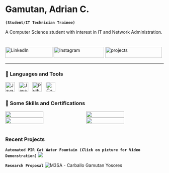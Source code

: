 # Gamutan, Adrian C.

**`(Student/IT Technician Trainee)`**

A Computer Science student with interest in IT and Network Administration.

#

   <p align="left">
      <a href="https://www.linkedin.com/in/adrian-gamutan-7124892b4/">
         <img alt="LinkedIn" title="Connect with me in LinkedIn" src="https://custom-icon-badges.demolab.com/badge/Linkedin-blue?style=plastic&logo=icons8-linkedin11111" style="width: 150px; height: 35px;"/></a> 
      <a href="https://www.instagram.com/zgg.ej?igsh=c2UwcXpmZWx1NHFw&utm_source=qr">
         <img alt="Instagram" title="Follow me on Instagram" src="https://custom-icon-badges.demolab.com/badge/Instagram-pink?style=plastic&logo=icons8-instagram (1)" style="width: 160px; height: 35px;"/></a> 
      <a href="https://github.com/weebeejeebees?tab=repositories">
         <img alt="projects" title="see my repositories" src="https://custom-icon-badges.demolab.com/badge/Contributions-yellow?style=plastic&logo=icons8-folder" style="width: 180px; height: 35px;"/></a>


---


### 🧰 Languages and Tools

<img align="left" alt="Java" width="30px" style="padding-right:10px;" src="https://cdn.jsdelivr.net/gh/devicons/devicon/icons/java/java-original.svg"/>
<img align="left" alt="JavaScript" width="30px" style="padding-right:10px;" src="https://cdn.jsdelivr.net/gh/devicons/devicon/icons/javascript/javascript-plain.svg" />
<img align="left" alt="Python" width="30px" style="padding-right:10px;" src="https://cdn.jsdelivr.net/gh/devicons/devicon/icons/python/python-plain.svg" />
<img align="left" alt="C++" width="30px" style="padding-right:10px;" src="https://cdn.jsdelivr.net/gh/devicons/devicon/icons/cplusplus/cplusplus-line.svg" />
<br />

#

### 🏅 Some Skills and Certifications

<div style="display: flex; justify-content: space-between;">
    <img src="https://github.com/user-attachments/assets/fc5fbb87-98de-4a2d-8864-162c4014c8af" style="width: 49%; height: auto;">
    <img src="https://github.com/user-attachments/assets/7f34b5b4-75b1-4248-9010-727342740b43" style="width: 49%; height: auto;">
</div>

<div style="display: flex; justify-content: space-between;">
    <img src="https://github.com/user-attachments/assets/ea6c74de-cc9d-423c-9152-5aff52031f61" style="width: 49%; height: auto;">
    <img src="https://github.com/user-attachments/assets/406547bb-b87f-499f-92b6-36aaa0577c52" style="width: 49%; height: auto;">
</div>

#

### Recent Projects

**`Automated PIR Cat Water Fountain (Click on picture for Video Demonstration)`** 
[<img src="https://github.com/user-attachments/assets/c7a3e802-35e2-4bde-857d-92bcec137a42">](https://malayancollegesmindanaoo365-my.sharepoint.com/personal/agamutan_mcm_edu_ph/_layouts/15/stream.aspx?id=%2Fpersonal%2Fagamutan%5Fmcm%5Fedu%5Fph%2FDocuments%2FSY%202023%2D2024%2F3T%2FCS125P%20M2SA%2FM2SA%20Sensor%20Test%2Emp4&referrer=StreamWebApp%2EWeb&referrerScenario=AddressBarCopied%2Eview%2E6068f15c%2D0ba9%2D4e6c%2Daba8%2D1ac40f10767c)

**`Research Proposal`**
![M3SA - Carballo Gamutan Yosores](https://github.com/user-attachments/assets/c4acf702-da02-4651-b33f-d839f25879f3)

